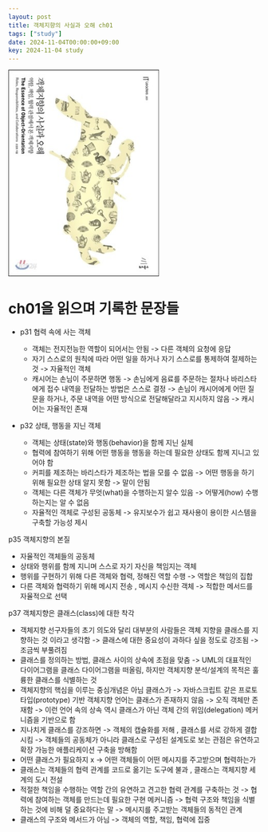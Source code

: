 ```yaml
---
layout: post
title: 객체지향의 사실과 오해 ch01
tags: ["study"]
date: 2024-11-04T00:00:00+09:00
key: 2024-11-04 study
---
```


<img src = "https://raw.githubusercontent.com/amazon7737/amazon7737.github.io/refs/heads/main/images/image.png" width="60%" height="60%">


# ch01을 읽으며 기록한 문장들


* p31 협력 속에 사는 객체
    * 객체는 전지전능한 역할이 되어서는 안됨 -> 다른 객체의 요청에 응답
    * 자기 스스로의 원칙에 따라 어떤 일을 하거나 자기 스스로를 통제하여 절제하는 것 -> 자율적인 객체
    * 캐시어는 손님이 주문하면 행동 -> 손님에게 음료를 주문하는 절차나 바리스타에게 접수 내역을 전달하는 방법은 스스로 결정 -> 손님이 캐시어에게 어떤 질문을 하거나, 주문 내역을 어떤 방식으로 전달해달라고 지시하지 않음 -> 캐시어는 자율적인 존재

* p32 상태, 행동을 지닌 객체
    - 객체는 상태(state)와 행동(behavior)을 함께 지닌 실체
    - 협력에 참여하기 위해 어떤 행동을 행동을 하는데 필요한 상태도 함께 지니고 있어야 함
    - 커피를 제조하는 바리스타가 제조하는 법을 모를 수 없음 -> 어떤 행동을 하기 위해 필요한 상태 알지 못함 -> 말이 안됨
    - 객체는 다른 객체가 무엇(what)을 수행하는지 알수 있음 -> 어떻게(how) 수행하는지는 알 수 없음
    - 자율적인 객체로 구성된 공동체 -> 유지보수가 쉽고 재사용이 용이한 시스템을 구축할 가능성 제시


p35 객체지향의 본질

- 자율적인 객체들의 공동체
- 상태와 행위를 함께 지니며 스스로 자기 자신을 책임지는 객체
- 행위를 구현하기 위해 다른 객체와 협력, 정해진 역할 수행 -> 역할은 책임의 집합
- 다른 객체와 협력하기 위해 메시지 전송 , 메시지 수신한 객체 -> 적합한 메서드를 자율적으로 선택

p37 객체지향은 클래스(class)에 대한 착각

- 객체지향 선구자들의 초기 의도와 달리 대부분의 사람들은 객체 지향을 클래스를 지향하는 것 이라고 생각함 -> 클래스에 대한 중요성이 과하다 싶을 정도로 강조됨 -> 조금씩 부풀려짐
- 클래스를 정의하는 방법, 클래스 사이의 상속에 초점을 맞춤 -> UML의 대표적인 다이어그램을 클래스 다이어그램을 떠올림, 하지만 객체지향 분석/설계의 목적은 훌륭한 클래스를 식별하는 것
- 객체지향의 핵심을 이루는 중심개념은 아님 클래스가 -> 자바스크립트 같은 프로토타입(prototype) 기반 객체지향 언어는 클래스가 존재하지 않음 -> 오직 객체만 존재함 -> 이런 언어 속의 상속 역시 클래스가 아닌 객체 간의 위임(delegation) 메커니즘을 기반으로 함
- 지나치게 클래스를 강조하면 -> 객체의 캡슐화를 저해 , 클래스를 서로 강하게 결합 시킴 -> 객체들의 공동체가 아니라 클래스로 구성된 설계도로 보는 관점은 유연하고 확장 가능한 애플리케이션 구축을 방해함
- 어떤 클래스가 필요하지 x -> 어떤 객체들이 어떤 메시지를 주고받으며 협력하는가
- 클래스는 객체들의 협력 관계를 코드로 옮기는 도구에 불과 , 클래스는 객체지향 세계의 도시 전설
- 적절한 책임을 수행하는 역할 간의 유연하고 견고한 협력 관계를 구축하는 것 -> 협력에 참여하는 객체를 만드는데 필요한 구현 메커니즘 -> 협력 구조와 책임을 식별하는 것에 비해 덜 중요하다는 말 -> 메시지를 주고받는 객체들의 동적인 관계
- 클래스의 구조와 메서드가 아님 -> 객체의 역할, 책임, 협력에 집중


